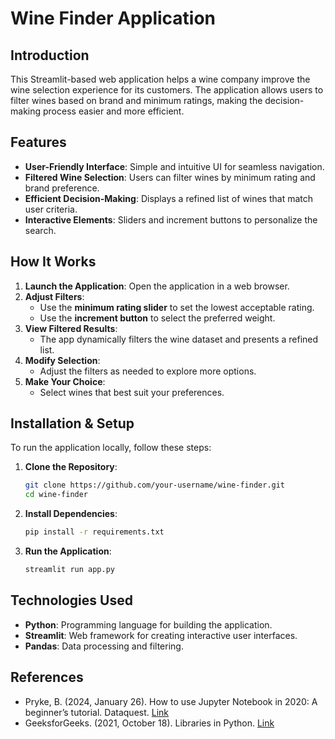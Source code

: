 # Wine Finder Application

## Introduction
This Streamlit-based web application helps a wine company improve the wine selection experience for its customers. The application allows users to filter wines based on brand and minimum ratings, making the decision-making process easier and more efficient.

## Features
- **User-Friendly Interface**: Simple and intuitive UI for seamless navigation.
- **Filtered Wine Selection**: Users can filter wines by minimum rating and brand preference.
- **Efficient Decision-Making**: Displays a refined list of wines that match user criteria.
- **Interactive Elements**: Sliders and increment buttons to personalize the search.

## How It Works
1. **Launch the Application**: Open the application in a web browser.
2. **Adjust Filters**:
   - Use the **minimum rating slider** to set the lowest acceptable rating.
   - Use the **increment button** to select the preferred weight.
3. **View Filtered Results**:
   - The app dynamically filters the wine dataset and presents a refined list.
4. **Modify Selection**:
   - Adjust the filters as needed to explore more options.
5. **Make Your Choice**:
   - Select wines that best suit your preferences.

## Installation & Setup
To run the application locally, follow these steps:

1. **Clone the Repository**:
   ```bash
   git clone https://github.com/your-username/wine-finder.git
   cd wine-finder
   ```

2. **Install Dependencies**:
   ```bash
   pip install -r requirements.txt
   ```

3. **Run the Application**:
   ```bash
   streamlit run app.py
   ```

## Technologies Used
- **Python**: Programming language for building the application.
- **Streamlit**: Web framework for creating interactive user interfaces.
- **Pandas**: Data processing and filtering.

## References
- Pryke, B. (2024, January 26). How to use Jupyter Notebook in 2020: A beginner’s tutorial. Dataquest. [Link](https://www.dataquest.io/blog/jupyter-notebook-tutorial/)
- GeeksforGeeks. (2021, October 18). Libraries in Python. [Link](https://www.geeksforgeeks.org/libraries-in-python/)

